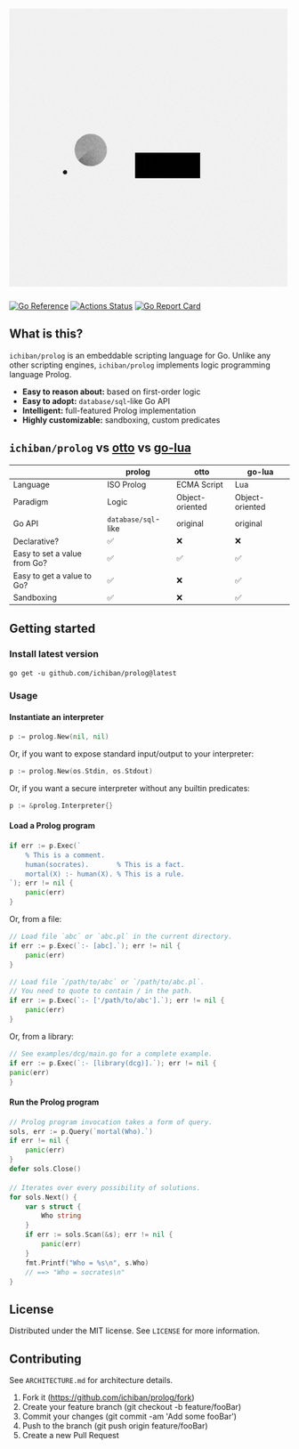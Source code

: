 # ![prolog - the only reasonable scripting engine for Go](prolog.gif)

[![Go Reference](https://pkg.go.dev/badge/github.com/ichiban/prolog.svg)](https://pkg.go.dev/github.com/ichiban/prolog)
[![Actions Status](https://github.com/ichiban/prolog/actions/workflows/go.yml/badge.svg)](https://github.com/ichiban/prolog/actions)
[![Go Report Card](https://goreportcard.com/badge/github.com/ichiban/prolog)](https://goreportcard.com/report/github.com/ichiban/prolog)

## What is this?

`ichiban/prolog` is an embeddable scripting language for Go.
Unlike any other scripting engines, `ichiban/prolog` implements logic programming language Prolog.

- **Easy to reason about:** based on first-order logic
- **Easy to adopt:** `database/sql`-like Go API
- **Intelligent:** full-featured Prolog implementation
- **Highly customizable:** sandboxing, custom predicates 

## `ichiban/prolog` vs [otto](https://github.com/robertkrimen/otto) vs [go-lua](https://github.com/Shopify/go-lua)

|                              | **prolog**          | otto            | go-lua               |
| ---------------------------- | ------------------- | --------------- | -------------------- |
| Language                     | ISO Prolog          | ECMA Script     | Lua                  |
| Paradigm                     | Logic               | Object-oriented | Object-oriented      |
| Go API                       | `database/sql`-like | original        | original             |
| Declarative?                 | ✅                  | ❌              | ❌                   |
| Easy to set a value from Go? | ✅                  | ✅              | ✅                   |
| Easy to get a value to Go?   | ✅                  | ❌              | ✅                   |
| Sandboxing                   | ✅                  | ❌              | ✅                   |

## Getting started

### Install latest version

```console
go get -u github.com/ichiban/prolog@latest
```

### Usage

#### Instantiate an interpreter

```go
p := prolog.New(nil, nil)
```

Or, if you want to expose standard input/output to your interpreter:

```go
p := prolog.New(os.Stdin, os.Stdout)
```

Or, if you want a secure interpreter without any builtin predicates:

```go
p := &prolog.Interpreter{}
```

#### Load a Prolog program

```go
if err := p.Exec(`
	% This is a comment.
	human(socrates).       % This is a fact.
	mortal(X) :- human(X). % This is a rule.
`); err != nil {
	panic(err)
}
```

Or, from a file:

```go
// Load file `abc` or `abc.pl` in the current directory.
if err := p.Exec(`:- [abc].`); err != nil {
	panic(err)
}
```

```go
// Load file `/path/to/abc` or `/path/to/abc.pl`.
// You need to quote to contain / in the path.
if err := p.Exec(`:- ['/path/to/abc'].`); err != nil {
	panic(err)
}
```

Or, from a library:

```go
// See examples/dcg/main.go for a complete example.
if err := p.Exec(`:- [library(dcg)].`); err != nil {
panic(err)
}
```

#### Run the Prolog program

```go
// Prolog program invocation takes a form of query.
sols, err := p.Query(`mortal(Who).`)
if err != nil {
	panic(err)
}
defer sols.Close()

// Iterates over every possibility of solutions.
for sols.Next() {
	var s struct {
		Who string
	}
	if err := sols.Scan(&s); err != nil {
		panic(err)
	}
	fmt.Printf("Who = %s\n", s.Who)
	// ==> "Who = socrates\n"
}
```

## License

Distributed under the MIT license. See `LICENSE` for more information.

## Contributing

See `ARCHITECTURE.md` for architecture details.

1. Fork it (https://github.com/ichiban/prolog/fork)
1. Create your feature branch (git checkout -b feature/fooBar)
1. Commit your changes (git commit -am 'Add some fooBar')
1. Push to the branch (git push origin feature/fooBar)
1. Create a new Pull Request
